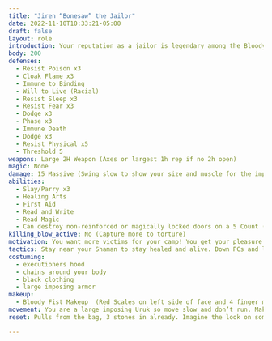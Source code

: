 ```yaml
---
title: "Jiren “Bonesaw” the Jailor"
date: 2022-11-10T10:33:21-05:00
draft: false
Layout: role
introduction: Your reputation as a jailor is legendary among the Bloody Fist. You are known for your brutal ways of blood sacrifice. Most Uruks don’t care for the levels you will go to prove your devotion, but no one will question it or stop you. The warlord favors your methods because they bring results. If anyone questions for will or insults you, then you show them why they call you Bonesaw…
body: 200
defenses: 
  - Resist Poison x3
  - Cloak Flame x3 
  - Immune to Binding
  - Will to Live (Racial)
  - Resist Sleep x3
  - Resist Fear x3
  - Dodge x3
  - Phase x3
  - Immune Death
  - Dodge x3
  - Resist Physical x5
  - Threshold 5
weapons: Large 2H Weapon (Axes or largest 1h rep if no 2h open)
magic: None
damage: 15 Massive (Swing slow to show your size and muscle for the impact)
abilities: 
  - Slay/Parry x3
  - Healing Arts
  - First Aid
  - Read and Write
  - Read Magic
  - Can destroy non-reinforced or magically locked doors on a 5 Count (1 I Shatter This Door....)
killing_blow_active: No (Capture more to torture)
motivation: You want more victims for your camp! You get your pleasure from inflicting pain on others. You are very sadistic and laugh at the most inappropriate moments. Find a way to insult the players while you fight to enrage them more. 
tactics: Stay near your Shaman to stay healed and alive. Down PCs and leave them, the Shamans will take care of them to be tortured.
costuming:
  - executioners hood 
  - chains around your body
  - black clothing
  - large imposing armor
makeup: 
  - Bloody Fist Makeup  (Red Scales on left side of face and 4 finger mark warpaint on right side of face)
movement: You are a large imposing Uruk so move slow and don’t run. Make your movements very dramatic and big.
reset: Pulls from the bag, 3 stones in already. Imagine the look on someone’s face if it’s the person who killed him and then he shows up at the black site captured “WELL WELL WELL LOOK WHAT THEY DRUG INTO BONESAWS CAGE OF PAIN NOW!!! TIME FOR PAYBACK! “

---
```

